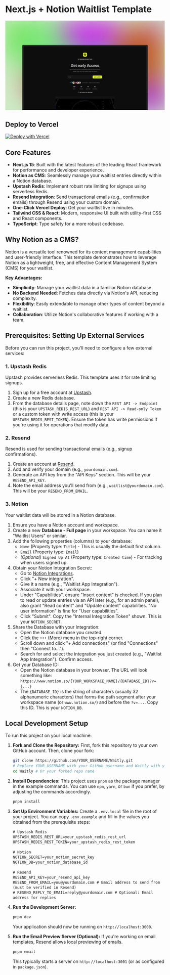 <h1>Next.js + Notion Waitlist Template</h1>

![Waitly](/src/app/opengraph-image.png)

## Deploy to Vercel

[![Deploy with Vercel](https://vercel.com/button)](https://vercel.com/new/clone?repository-url=https%3A%2F%2Fgithub.com%2FIdee8%2FWaitly&env=UPSTASH_REDIS_REST_URL,UPSTASH_REDIS_REST_TOKEN,NOTION_SECRET,NOTION_DB,RESEND_API_KEY,RESEND_FROM_EMAIL&envDescription=Environment%20variables%20needed%20for%20the%20Waitly%20template.&project-name=my-waitlist&repository-name=my-waitlist-app&template=Waitly)
## Core Features

- **Next.js 15**: Built with the latest features of the leading React framework for performance and developer experience.
- **Notion as CMS**: Seamlessly manage your waitlist entries directly within a Notion database.
- **Upstash Redis**: Implement robust rate limiting for signups using serverless Redis.
- **Resend Integration**: Send transactional emails (e.g., confirmation emails) through Resend using your custom domain.
- **One-Click Vercel Deploy**: Get your waitlist live in minutes.
- **Tailwind CSS & React**: Modern, responsive UI built with utility-first CSS and React components.
- **TypeScript**: Type safety for a more robust codebase.

## Why Notion as a CMS?

Notion is a versatile tool renowned for its content management capabilities and user-friendly interface. This template demonstrates how to leverage Notion as a lightweight, free, and effective Content Management System (CMS) for your waitlist.

**Key Advantages:**
- **Simplicity**: Manage your waitlist data in a familiar Notion database.
- **No Backend Needed**: Fetches data directly via Notion's API, reducing complexity.
- **Flexibility**: Easily extendable to manage other types of content beyond a waitlist.
- **Collaboration**: Utilize Notion's collaborative features if working with a team.

## Prerequisites: Setting Up External Services

Before you can run this project, you'll need to configure a few external services:

### 1. Upstash Redis

Upstash provides serverless Redis. This template uses it for rate limiting signups.
1.  Sign up for a free account at [Upstash](https://upstash.com/).
2.  Create a new Redis database.
3.  From the database details page, note down the `REST API -> Endpoint` (this is your `UPSTASH_REDIS_REST_URL`) and `REST API -> Read-only Token` or a custom token with write access (this is your `UPSTASH_REDIS_REST_TOKEN`). Ensure the token has write permissions if you're using it for operations that modify data.

### 2. Resend

Resend is used for sending transactional emails (e.g., signup confirmations).
1.  Create an account at [Resend](https://resend.com/).
2.  Add and verify your domain (e.g., `yourdomain.com`).
3.  Generate an API key from the "API Keys" section. This will be your `RESEND_API_KEY`.
4.  Note the email address you'll send from (e.g., `waitlist@yourdomain.com`). This will be your `RESEND_FROM_EMAIL`.

### 3. Notion

Your waitlist data will be stored in a Notion database.
1.  Ensure you have a Notion account and workspace.
2.  Create a new **Database - Full page** in your workspace. You can name it "Waitlist Users" or similar.
3.  Add the following properties (columns) to your database:
    -   `Name` (Property type: `Title`) - This is usually the default first column.
    -   `Email` (Property type: `Email`)
    -   *(Optional)* `Signed Up At` (Property type: `Created time`) - For tracking when users signed up.
4.  Obtain your Notion Integration Secret:
    -   Go to [Notion Integrations](https://www.notion.so/my-integrations).
    -   Click "+ New integration".
    -   Give it a name (e.g., "Waitlist App Integration").
    -   Associate it with your workspace.
    -   Under "Capabilities", ensure "Insert content" is checked. If you plan to read or update entries via an API later (e.g., for an admin panel), also grant "Read content" and "Update content" capabilities. "No user information" is fine for "User capabilities".
    -   Click "Submit". Copy the "Internal Integration Token" shown. This is your `NOTION_SECRET`.
5.  Share the Database with your Integration:
    -   Open the Notion database you created.
    -   Click the `•••` (More) menu in the top-right corner.
    -   Scroll down and click "+ Add connections" (or find "Connections" then "Connect to...").
    -   Search for and select the integration you just created (e.g., "Waitlist App Integration"). Confirm access.
6.  Get your Database ID:
    -   Open the Notion database in your browser. The URL will look something like:
        `https://www.notion.so/{YOUR_WORKSPACE_NAME}/{DATABASE_ID}?v={...}`
    -   The `{DATABASE_ID}` is the string of characters (usually 32 alphanumeric characters) that forms the path segment after your workspace name (or `www.notion.so/`) and before the `?v=...`. Copy this ID. This is your `NOTION_DB`.

## Local Development Setup

To run this project on your local machine:

1.  **Fork and Clone the Repository:**
    First, fork this repository to your own GitHub account. Then, clone your fork:
    ```bash
    git clone https://github.com/YOUR_USERNAME/Waitly.git 
    # Replace YOUR_USERNAME with your GitHub username and Waitly with your forked repo name if different
    cd Waitly # Or your forked repo name
    ```

2.  **Install Dependencies:**
    This project uses `pnpm` as the package manager in the example commands. You can use `npm`, `yarn`, or `bun` if you prefer, by adjusting the commands accordingly.
    ```bash
    pnpm install
    ```

3.  **Set Up Environment Variables:**
    Create a `.env.local` file in the root of your project. You can copy `.env.example` and fill in the values you obtained from the prerequisite steps:
    ```env
    # Upstash Redis
    UPSTASH_REDIS_REST_URL=your_upstash_redis_rest_url
    UPSTASH_REDIS_REST_TOKEN=your_upstash_redis_rest_token

    # Notion
    NOTION_SECRET=your_notion_secret_key
    NOTION_DB=your_notion_database_id

    # Resend
    RESEND_API_KEY=your_resend_api_key
    RESEND_FROM_EMAIL=you@yourdomain.com # Email address to send from (must be verified in Resend)
    # RESEND_REPLY_TO_EMAIL=reply@yourdomain.com # Optional: Email address for replies
    ```

4.  **Run the Development Server:**
    ```bash
    pnpm dev
    ```
    Your application should now be running on `http://localhost:3000`.

5.  **Run the Email Preview Server (Optional):**
    If you're working on email templates, Resend allows local previewing of emails.
    ```bash
    pnpm email
    ```
    This typically starts a server on `http://localhost:3001` (or as configured in `package.json`).
